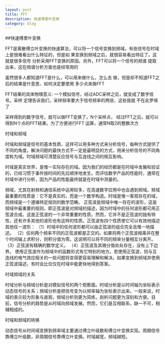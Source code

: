 ```yaml
---
layout: post
title: FFT
description: 快速傅里叶变换
category: blog
---
```





##快速傅里叶变换

FFT是离散傅立叶变换的快速算法，可以将一个信号变换到频域。有些信号在时域上是很难看出什么特征的，但是如 果变换到频域之后，就很容易看出特征了。这就是很多信号 分析采用FFT变换的原因。另外，FFT可以将一个信号的频谱 提取出来，这在频谱分析方面也是经常用的


虽然很多人都知道FFT是什么，可以用来做什么，怎么去 做，但是却不知道FFT之后的结果是什意思、如何决定要使用 多少点来做FFT

FFT结果的具体物理意义: 一个模拟信号，经过ADC采样之后，就变成了数字信号。采样 定理告诉我们，采样频率要大于信号频率的两倍，这些我就 不在此罗嗦了

采样得到的数字信号，就可以做FFT变换了。N个采样点， 经过FFT之后，就可以得到N个点的FFT结果。为了方便进行FFT 运算，通常N取2的整数次方


时域和频域


时域和频域是信号的基本性质，这样可以用多种方式来分析信号，每种方式提供了不同的角度。解决问题的最快方式不一定是最明显的方式，用来分析信号的不同角度称为域。时域频域可清楚反应信号与互连线之间的相互影响。

时域是真实世界，是惟一实际存在的域。因为我们的经历都是在时域中发展和验证的，已经习惯于事件按时间的先后顺序地发生。而评估数字产品的性能时，通常在时域中进行分析，因为产品的性能最终就是在时域中测量的。


频域，尤其在射频和通信系统中运用较多，在高速数字应用中也会遇到频域。频域最重要的性质是：它不是真实的，而是一个数学构造。时域是惟一客观存在的域，而频域是一个遵循特定规则的数学范畴。
正弦波是频域中唯一存在的波形，这是频域中最重要的规则，即正弦波是对频域的描述，因为时域中的任何波形都可用正弦波合成。这是正弦波的一个非常重要的性质。然而，它并不是正弦波的独有特性，还有许多其他的波形也有这样的性质。正弦波有四个性质使它可以有效地描述其他任一波形：
（1）时域中的任何波形都可以由正弦波的组合完全且惟一地描述。
（2）任何两个频率不同的正弦波都是正交的。如果将两个正弦波相乘并在整个时间轴上求积分，则积分值为零。这说明可以将不同的频率分量相互分离开。
（3）正弦波有精确的数学定义。
（4）正弦波及其微分值处处存在，没有上下边界。
使用正弦波作为频域中的函数形式有它特别的地方。若使用正弦波，则与互连线的电气效应相关的一些问题将变得更容易理解和解决。如果变换到频域并使用正弦波描述，有时会比仅仅在时域中能更快地得到答案。


时域频域的关系


时域分析与频域分析是对模拟信号的两个观察面。时域分析是以时间轴为坐标表示动态信号的关系；频域分析是把信号变为以频率轴为坐标表示出来。一般来说，时域的表示较为形象与直观，频域分析则更为简练，剖析问题更为深刻和方便。目前，信号分析的趋势是从时域向频域发展。然而，它们是互相联系，缺一不可，相辅相成的。


时域和频域的转换

动态信号从时间域变换到频率域主要通过傅立叶级数和傅立叶变换实现。周期信号靠傅立叶级数，非周期信号靠傅立叶变换。时域越宽，频域越短。


